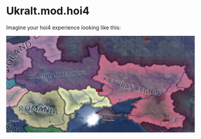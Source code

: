 # Ukralt.mod.hoi4

Imagine your hoi4 experience looking like this:

![alt text](readme_images/photo_2023-01-27_09-21-46.jpg)
